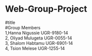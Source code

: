 # Web-Group-Project
#title  
#Group Members  
1,Hanna Nigussie UGR-9180-14  
2, Oliyad Mulugeta UGR-0055-14  
3, Shalom Habtamu UGR-6901-14  
4, Tsion Melese UGR-1255-14  
